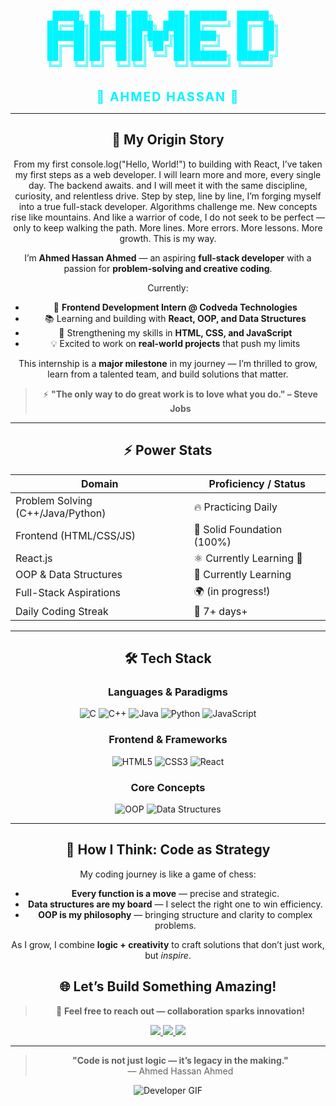 <!-- 
✨ Welcome to Ahmed Hassan Ahmed's GitHub Profile! ✨
Designed with ❤️ | Futuristic • Clean • Animated • Developer-Centric
-->

<div align="center">
 

<br/>

<div align="center">
  <pre style="text-align: center; color: #00F5FF; font-family: monospace;">
        █████╗ ██╗  ██╗███╗   ███╗███████  ██████╗            ██╗  ██╗ █████╗ ███████╗███████╗ █████╗ ███╗   ██╗
       ██╔══██╗██║  ██║████╗ ████║██╔════╝ ██╔══██╗           ██║  ██║██╔══██╗██╔════╝██╔════╝██╔══██╗████╗  ██║
       ███████║███████║██╔████╔██║█████╗   ██║  ██║           ███████║███████║███████╗███████╗███████║██╔██╗ ██║
       ██╔══██║██╔══██║██║╚██╔╝██║██╔══╝   ██║  ██║           ██╔══██║██╔══██║╚════██║╚════██║██╔══██║██║╚██╗██║
       ██║  ██║██║  ██║██║ ╚═╝ ██║███████╗ ██████╔╝           ██║  ██║██║  ██║███████║███████║██║  ██║██║ ╚████║
       ╚═╝  ╚═╝╚═╝  ╚═╝╚═╝     ╚═╝╚══════╝ ╚═════╝            ╚═╝  ╚═╝╚═╝  ╚═╝╚══════╝╚══════╝╚═╝  ╚═╝╚═╝  ╚═══╝
  </pre>
  <p>
    <span style="color: #00F5FF; font-weight: bold; font-size: 1.4em; letter-spacing: 2px;">🌟 AHMED HASSAN 🌟</span>
  </p>
</div>

---

## 🌌 **My Origin Story**  
From my first console.log("Hello, World!") to building with React, I’ve taken my first steps as a web developer. 
I will learn more and more, every single day.
The backend awaits. and I will meet it with the same discipline, curiosity, and relentless drive.
Step by step, line by line, I’m forging myself into a true full-stack developer. Algorithms challenge me. New concepts rise like mountains.
And like a warrior of code, I do not seek to be perfect — only to keep walking the path.
More lines. More errors. More lessons. More growth.
This is my way. 

I’m **Ahmed Hassan Ahmed** — an aspiring **full-stack developer** with a passion for **problem-solving and creative coding**.  

Currently:  
- 🚀 **Frontend Development Intern @ Codveda Technologies**  
- 📚 Learning and building with **React, OOP, and Data Structures**  
- 🎯 Strengthening my skills in **HTML, CSS, and JavaScript**  
- 💡 Excited to work on **real-world projects** that push my limits  

This internship is a **major milestone** in my journey — I’m thrilled to grow, learn from a talented team, and build solutions that matter.  

> ⚡ **"The only way to do great work is to love what you do." – Steve Jobs**

---

## ⚡ **Power Stats**  

| **Domain**                        | **Proficiency / Status**      |
|-----------------------------------|-------------------------------|
| Problem Solving (C++/Java/Python) | 🔥 Practicing Daily           |
| Frontend (HTML/CSS/JS)            | 🎨 Solid Foundation (100%)    |
| React.js                          | ⚛️ Currently Learning 🚀      |
| OOP & Data Structures             | 🧠 Currently Learning         |
| Full-Stack Aspirations            | 🌍 (in progress!)        |
| Daily Coding Streak               | 💯 7+ days+                   |

---

## 🛠️ **Tech Stack**  

### Languages & Paradigms  
![C](https://img.shields.io/badge/C-A8B9CC?style=for-the-badge&logo=c&logoColor=black)
![C++](https://img.shields.io/badge/C%2B%2B-00599C?style=for-the-badge&logo=c%2B%2B&logoColor=white)
![Java](https://img.shields.io/badge/Java-ED8B00?style=for-the-badge&logo=openjdk&logoColor=white)
![Python](https://img.shields.io/badge/Python-3776AB?style=for-the-badge&logo=python&logoColor=white)
![JavaScript](https://img.shields.io/badge/JavaScript-F7DF1E?style=for-the-badge&logo=javascript&logoColor=black)

### Frontend & Frameworks  
![HTML5](https://img.shields.io/badge/HTML5-E34F26?style=for-the-badge&logo=html5&logoColor=white)
![CSS3](https://img.shields.io/badge/CSS3-1572B6?style=for-the-badge&logo=css3&logoColor=white)
![React](https://img.shields.io/badge/React-61DAFB?style=for-the-badge&logo=react&logoColor=black)

### Core Concepts  
![OOP](https://img.shields.io/badge/OOP-Purple?style=for-the-badge&logo=object-oriented&logoColor=white)
![Data Structures](https://img.shields.io/badge/Data_Structures-00C896?style=for-the-badge&logo=algorithm&logoColor=white)

---

## 🧠 **How I Think: Code as Strategy**  
My coding journey is like a game of chess:  
- **Every function is a move** — precise and strategic.  
- **Data structures are my board** — I select the right one to win efficiency.  
- **OOP is my philosophy** — bringing structure and clarity to complex problems.  

As I grow, I combine **logic + creativity** to craft solutions that don’t just work, but *inspire*.  



## 🌐 **Let’s Build Something Amazing!**  

> 📧 **Feel free to reach out — collaboration sparks innovation!**

<p align="center">
  <a href="https://www.linkedin.com/in/ahmed-hassan-ahmed-9b3a34376" target="_blank">
    <img src="https://img.shields.io/badge/LinkedIn-0077B5?style=for-the-badge&logo=linkedin&logoColor=white" />
  </a>
  <a href="mailto:ahmedhassan8754321@gmail.com">
    <img src="https://img.shields.io/badge/Gmail-D14836?style=for-the-badge&logo=gmail&logoColor=white" />
  </a>
  <a href="https://github.com/AhmedHassan-Ahmed">
    <img src="https://img.shields.io/badge/GitHub-181717?style=for-the-badge&logo=github&logoColor=white" />
  </a>
</p>

---

<div align="center">
  
> **"Code is not just logic — it’s legacy in the making."**  
> — Ahmed Hassan Ahmed  

![Developer GIF](https://user-images.githubusercontent.com/74038190/225833247-5d4d0c8b-2a0c-4e9e-9c8f-2a4d5b7d9f8d.gif)

</div>
